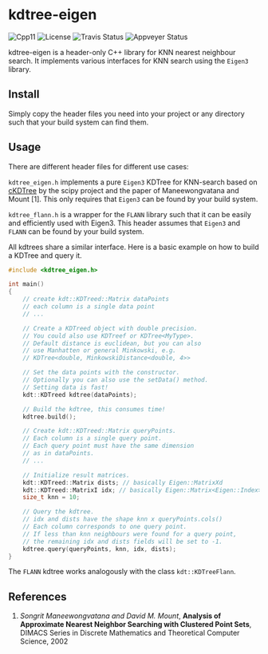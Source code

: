 # kdtree-eigen

![Cpp11](https://img.shields.io/badge/C%2B%2B-11-blue.svg)
![License](https://img.shields.io/packagist/l/doctrine/orm.svg)
![Travis Status](https://travis-ci.org/Rookfighter/kdtree-eigen.svg?branch=master)
![Appveyer Status](https://ci.appveyor.com/api/projects/status/r52757j9k4uybfu6?svg=true)

kdtree-eigen is a header-only C++ library for KNN nearest neighbour search. It
implements various interfaces for KNN search using the ```Eigen3``` library.

## Install

Simply copy the header files you need into your project or any directory such
that your build system can find them.

## Usage

There are different header files for different use cases:

```kdtree_eigen.h``` implements a pure ```Eigen3``` KDTree for KNN-search based
on [cKDTree](https://docs.scipy.org/doc/scipy/reference/generated/scipy.spatial.cKDTree.html)
by the scipy project and the paper of Maneewongvatana and Mount [1].
This only requires that ```Eigen3``` can be found by your build system.

```kdtree_flann.h``` is a wrapper for the ```FLANN``` library such that it
can be easily and efficiently used with Eigen3. This header assumes that ```Eigen3```
and ```FLANN``` can be found by your build system.

All kdtrees share a similar interface. Here is a basic example on how to build a
KDTree and query it.

```cpp
#include <kdtree_eigen.h>

int main()
{
    // create kdt::KDTreed::Matrix dataPoints
    // each column is a single data point
    // ...

    // Create a KDTreed object with double precision.
    // You could also use KDTreef or KDTree<MyType>.
    // Default distance is euclidean, but you can also
    // use Manhatten or general Minkowski, e.g.
    // KDTree<double, MinkowskiDistance<double, 4>>

    // Set the data points with the constructor.
    // Optionally you can also use the setData() method.
    // Setting data is fast!
    kdt::KDTreed kdtree(dataPoints);

    // Build the kdtree, this consumes time!
    kdtree.build();

    // Create kdt::KDTreed::Matrix queryPoints.
    // Each column is a single query point.
    // Each query point must have the same dimension
    // as in dataPoints.
    // ...

    // Initialize result matrices.
    kdt::KDTreed::Matrix dists; // basically Eigen::MatrixXd
    kdt::KDTreed::MatrixI idx; // basically Eigen::Matrix<Eigen::Index>
    size_t knn = 10;

    // Query the kdtree.
    // idx and dists have the shape knn x queryPoints.cols()
    // Each column corresponds to one query point.
    // If less than knn neighbours were found for a query point,
    // the remaining idx and dists fields will be set to -1.
    kdtree.query(queryPoints, knn, idx, dists);
}
```

The ```FLANN``` kdtree works analogously with the class ```kdt::KDTreeFlann```.

## References

1. *Songrit Maneewongvatana and David M. Mount*, **Analysis of Approximate
Nearest Neighbor Searching with Clustered Point Sets**, DIMACS Series in
Discrete Mathematics and Theoretical Computer Science, 2002
